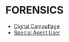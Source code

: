 # FORENSICS

  - [Digital Camouflage](./Digital_Camouflage.md)
  - [Special Agent User](./Special_Agent_User.md)